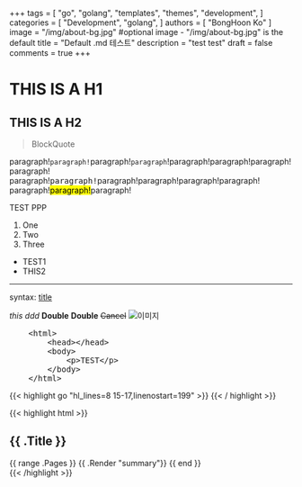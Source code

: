 +++
tags = [
    "go",
    "golang",
    "templates",
    "themes",
    "development",
]
categories = [
    "Development",
    "golang",
]
authors = [
    "BongHoon Ko"
]
image = "/img/about-bg.jpg" #optional image - "/img/about-bg.jpg" is the default
title = "Default .md 테스트"
description = "test test"
draft = false
comments = true
+++
# THIS IS A H1
## THIS IS A H2

> BlockQuote

<!-- >> BlockQuote2

>>> BlockQuote3

>>> BlockQuote3 -->

paragraph!<code>paragraph!</code>paragraph!`paragraph`!paragraph!paragraph!paragraph!paragraph!
paragraph!<kbd>paragraph!</kbd>paragraph!paragraph!paragraph!paragraph!
paragraph!<mark>paragraph!</mark>paragraph!

TEST PPP

1. One
2. Two
3. Three

* TEST1
* THIS2

- - -
syntax: [title](http://www.naver.com)

*this*
_ddd_
**Double**
__Double__
~~Cancel~~
![이미지](https://camo.githubusercontent.com/202c9ae1d457d6109be6c4cf13db9cac5fd708a6/687474703a2f2f6366696c65362e75662e746973746f72792e636f6d2f696d6167652f32343236453634363534334339423435333243374230)

<pre>
    &lt;html&gt;
        &lt;head&gt;&lt;/head&gt;
        &lt;body&gt;
            &lt;p&gt;TEST&lt;/p&gt;
        &lt;/body&gt;
    &lt;/html&gt;
</pre>

{{< highlight go "hl_lines=8 15-17,linenostart=199" >}}
    <html>
        <head></head>
        <body></body>
        <script type="text/javascript">
            var test = document.getElementById("thisId");
            test.style.display = "none";
            $(".test").css({"width":"100%","opacity":"0.5"});
        </script>
    </html>
{{< / highlight >}}

{{< highlight html >}}
<section id="main">
  <div>
    <h1 id="title">{{ .Title }}</h1>
    {{ range .Pages }}
      {{ .Render "summary"}}
    {{ end }}
  </div>
</section>
{{< /highlight >}}